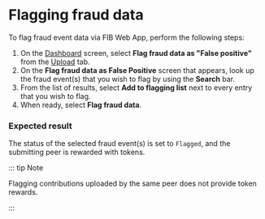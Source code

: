 # Flagging fraud data

To flag fraud event data via FIB Web App, perform the following steps:

1. On the [Dashboard](../overview/web-interface.md#dashboard) screen, select **Flag fraud data as "False positive"** from the [Upload](../overview/web-interface.md#upload) tab.
2. On the **Flag fraud data as False Positive** screen that appears, look up the fraud event(s) that you wish to flag by using the **Search** bar.
3. From the list of results, select **Add to flagging list** next to every entry that you wish to flag.
4. When ready, select **Flag fraud data**.

### Expected result

The status of the selected fraud event(s) is set to `Flagged`, and the submitting peer is rewarded with tokens.

::: tip Note

Flagging contributions uploaded by the same peer does not provide token rewards.

:::
